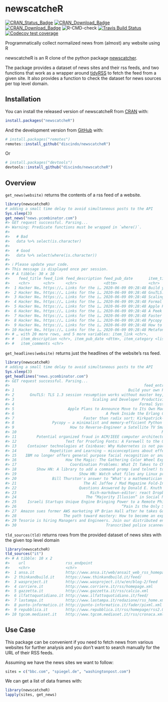 
<!-- README.md is generated from README.Rmd. Please edit that file -->

# newscatcheR

<!-- badges: start -->

<!-- badges: start -->

[![CRAN\_Status\_Badge](https://www.r-pkg.org/badges/version/newscatcheR)](https://cran.r-project.org/package=newscatcheR)
[![CRAN\_Download\_Badge](http://cranlogs.r-pkg.org/badges/newscatcheR)](https://CRAN.R-project.org/package=newscatcheR)
[![CRAN\_Download\_Badge](http://cranlogs.r-pkg.org/badges/grand-total/newscatcheR)](https://CRAN.R-project.org/package=newscatcheR)
![R-CMD-check](https://github.com/discindo/newscatcheR/workflows/R-CMD-check/badge.svg)
[![Travis Build
Status](https://travis-ci.com/discindo/newscatcheR.svg?branch=master)](https://travis-ci.com/discindo/newscatcheR)
[![Codecov test
coverage](https://codecov.io/gh/discindo/newscatcheR/branch/master/graph/badge.svg)](https://codecov.io/gh/discindo/newscatcheR?branch=master)

<!-- badges: end -->

Programmatically collect normalized news from (almost) any website using
R

newscatcheR is an R clone of the python package
[newscatcher](https://github.com/kotartemiy/newscatcher).

The package provides a dataset of news sites and their rss feeds, and
two functions that work as a wrapper around
[tidyRSS](https://github.com/RobertMyles/tidyRSS) to fetch the feed from
a given site. It also provides a function to check the dataset for news
sources per top level domain.

## Installation

You can install the released version of newscatcheR from
[CRAN](https://CRAN.R-project.org) with:

``` r
install.packages("newscatcheR")
```

And the development version from [GitHub](https://github.com/) with:

``` r
# install.packages("remotes")
remotes::install_github("discindo/newscatcheR")
```

Or

``` r
# install.packages("devtools")
devtools::install_github("discindo/newscatcheR")
```

## Overview

`get_news(website)` returns the contents of a rss feed of a website.

``` r
library(newscatcheR)
# adding a small time delay to avoid simultaneous posts to the API
Sys.sleep(3)
get_news("news.ycombinator.com")
#> GET request successful. Parsing...
#> Warning: Predicate functions must be wrapped in `where()`.
#> 
#>   # Bad
#>   data %>% select(is.character)
#> 
#>   # Good
#>   data %>% select(where(is.character))
#> 
#> ℹ Please update your code.
#> This message is displayed once per session.
#> # A tibble: 30 x 10
#>    feed_title feed_link feed_description feed_pub_date       item_title
#>    <chr>      <chr>     <chr>            <dttm>              <chr>     
#>  1 Hacker Ne… https://… Links for the i… 2020-06-09 09:28:48 Build you…
#>  2 Hacker Ne… https://… Links for the i… 2020-06-09 09:28:48 GnuTLS: T…
#>  3 Hacker Ne… https://… Links for the i… 2020-06-09 09:28:48 Scaling a…
#>  4 Hacker Ne… https://… Links for the i… 2020-06-09 09:28:48 Formal Sy…
#>  5 Hacker Ne… https://… Links for the i… 2020-06-09 09:28:48 Apple Pla…
#>  6 Hacker Ne… https://… Links for the i… 2020-06-09 09:28:48 A Peek In…
#>  7 Hacker Ne… https://… Links for the i… 2020-06-09 09:28:48 Faster th…
#>  8 Hacker Ne… https://… Links for the i… 2020-06-09 09:28:48 Pycopy – …
#>  9 Hacker Ne… https://… Links for the i… 2020-06-09 09:28:48 How to Re…
#> 10 Hacker Ne… https://… Links for the i… 2020-06-09 09:28:48 Metafont …
#> # … with 20 more rows, and 5 more variables: item_link <chr>,
#> #   item_description <chr>, item_pub_date <dttm>, item_category <list>,
#> #   item_comments <chr>
```

`get_headlines(website)` returns just the headlines of the website’s rss
feed.

``` r
library(newscatcheR)
# adding a small time delay to avoid simultaneous posts to the API
Sys.sleep(3)  
get_headlines("news.ycombinator.com")
#> GET request successful. Parsing...
#>                                                            feed_entries$item_title
#> 1                                                   Build your own PaaS in minutes
#> 2       GnuTLS: TLS 1.3 session resumption works without master key, allowing MITM
#> 3                                   Scaling and Developer Productivity at Coinbase
#> 4                                                        Formal Systems in Biology
#> 5                        Apple Plans to Announce Move to Its Own Mac Chips at WWDC
#> 6                                         A Peek Inside the Erlang Compiler (2012)
#> 7                               Faster than radix sort: Kirkpatrick-Reisch sorting
#> 8                 Pycopy – a minimalist and memory-efficient Python implementation
#> 9                         How to Reverse-Engineer a Satellite TV Smart Card (2008)
#> 10                                                                 Metafont (1984)
#> 11         Potential organized fraud in ACM/IEEE computer architecture conferences
#> 12                      Text for Proofing Fonts: A Farewell to the Quick Brown Fox
#> 13     Container technologies at Coinbase: Why Kubernetes is not part of our stack
#> 14               Repetition and Learning – misconceptions about effective studying
#> 15    IBM no longer offers general purpose facial recognition or analysis software
#> 16                      How the Magic: The Gathering Color Wheel Explains Humanity
#> 17                        Coordination Problems: What It Takes to Change the World
#> 18         Show HN: A library to add a command promp (and telnet) to your programs
#> 19                            Show HN: Watch what files any Linux process accesses
#> 20                Bill Thurston's answer to “What's a mathematician to do?” (2010)
#> 21                              The Al Jaffee / Mad Magazine Fold-In Effect in CSS
#> 22                            Questions Answered by Donald E. Knuth (2001) [video]
#> 23                                 Rich-markdown-editor: react Dropbox Paper clone
#> 24                               The “Majority Illusion” in Social Networks (2016)
#> 25     Israeli Startups Unique Engine Bringing Power to a Remote Philippine Island
#> 26                                               “Pain Is the Only School-Teacher”
#> 27  Amazon sues former AWS marketing VP Brian Hall after he takes Google Cloud job
#> 28                     The path toward mastery: How to become an expert in a field
#> 29 Tesorio is hiring Managers and Engineers. Join our distributed engineering team
#> 30                                        Transcribed police scanners in real-time
```

`tld_sources(tld)` returns rows from the provided dataset of news sites
with the given top level domain

``` r
library(newscatcheR)
tld_sources("it")
#> # A tibble: 10 x 2
#>    url                  rss_endpoint                                      
#>    <chr>                <chr>                                             
#>  1 ansa.it              http://www.ansa.it/web/ansait_web_rss_homepage.xml
#>  2 thinkandbuild.it     https://www.thinkandbuild.it/feed/                
#>  3 wasproject.it        http://www.wasproject.it/w/en/blog-2/feed         
#>  4 corriere.it          http://www.corriere.it/rss/homepage.xml           
#>  5 gazzetta.it          http://www.gazzetta.it/rss/calcio.xml             
#>  6 ilfattoquotidiano.it http://www.ilfattoquotidiano.it/feed/             
#>  7 lastampa.it          http://www.lastampa.it/redazione/rss_home.xml     
#>  8 punto-informatico.it http://punto-informatico.it/fader/pixml.xml       
#>  9 repubblica.it        http://www.repubblica.it/rss/homepage/rss2.0.xml  
#> 10 tgcom.mediaset.it    http://www.tgcom.mediaset.it/rss/cronaca.xml
```

## Use Case

This package can be convenient if you need to fetch news from various
websites for further analysis and you don’t want to search manually for
the URL of their RSS feeds.

Assuming we have the news sites we want to follow:

``` r
sites = c("bbc.com", "spiegel.de", "washingtonpost.com")
```

We can get a list of data frames with:

``` r
library(newscatcheR)
lapply(sites, get_news)
```
